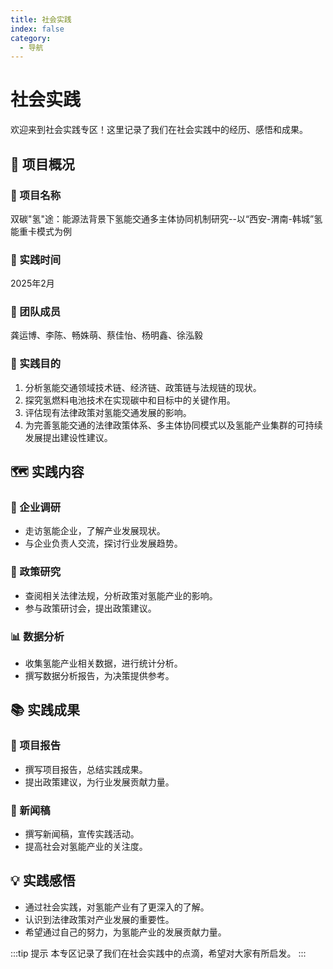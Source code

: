 ```yaml
---
title: 社会实践
index: false
category:
  - 导航
---
```


# 社会实践

欢迎来到社会实践专区！这里记录了我们在社会实践中的经历、感悟和成果。
<Catalog />

## 🚀 项目概况

### 📝 项目名称
双碳"氢"途：能源法背景下氢能交通多主体协同机制研究--以“西安-渭南-韩城”氢能重卡模式为例

### 📅 实践时间
2025年2月

### 👥 团队成员
龚运博、李陈、畅姝萌、蔡佳怡、杨明鑫、徐泓毅

### 🎯 实践目的
1.  分析氢能交通领域技术链、经济链、政策链与法规链的现状。
2.  探究氢燃料电池技术在实现碳中和目标中的关键作用。
3.  评估现有法律政策对氢能交通发展的影响。
4.  为完善氢能交通的法律政策体系、多主体协同模式以及氢能产业集群的可持续发展提出建设性建议。

## 🗺️ 实践内容

### 🏢 企业调研
- 走访氢能企业，了解产业发展现状。
- 与企业负责人交流，探讨行业发展趋势。

### 📝 政策研究
- 查阅相关法律法规，分析政策对氢能产业的影响。
- 参与政策研讨会，提出政策建议。

### 📊 数据分析
- 收集氢能产业相关数据，进行统计分析。
- 撰写数据分析报告，为决策提供参考。

## 📚 实践成果

### 📝 项目报告
- 撰写项目报告，总结实践成果。
- 提出政策建议，为行业发展贡献力量。

### 📰 新闻稿
- 撰写新闻稿，宣传实践活动。
- 提高社会对氢能产业的关注度。

## 💡 实践感悟

- 通过社会实践，对氢能产业有了更深入的了解。
- 认识到法律政策对产业发展的重要性。
- 希望通过自己的努力，为氢能产业的发展贡献力量。

:::tip 提示
本专区记录了我们在社会实践中的点滴，希望对大家有所启发。
:::